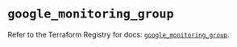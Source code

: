 # `google_monitoring_group`

Refer to the Terraform Registry for docs: [`google_monitoring_group`](https://registry.terraform.io/providers/hashicorp/google/6.32.0/docs/resources/monitoring_group).
